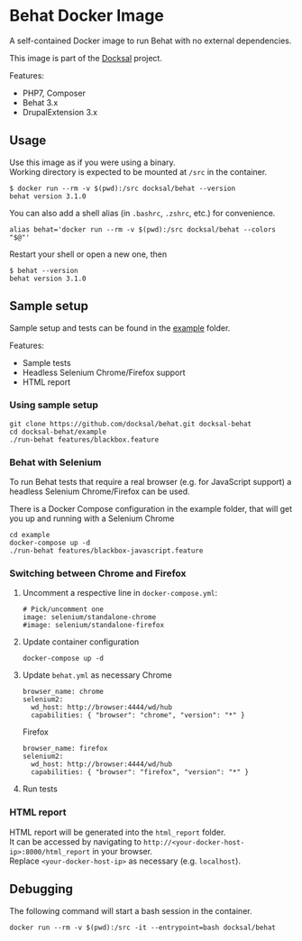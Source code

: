 # Behat Docker Image

A self-contained Docker image to run Behat with no external dependencies.

This image is part of the [Docksal](http://docksal.io) project.

Features:

- PHP7, Composer
- Behat 3.x
- DrupalExtension 3.x


## Usage

Use this image as if you were using a binary.  
Working directory is expected to be mounted at `/src` in the container.

```
$ docker run --rm -v $(pwd):/src docksal/behat --version
behat version 3.1.0
```

You can also add a shell alias (in `.bashrc`, `.zshrc`, etc.) for convenience.

```
alias behat='docker run --rm -v $(pwd):/src docksal/behat --colors "$@"'
```

Restart your shell or open a new one, then

```
$ behat --version
behat version 3.1.0
```


## Sample setup

Sample setup and tests can be found in the [example](example) folder.
 
Features:

- Sample tests
- Headless Selenium Chrome/Firefox support
- HTML report

### Using sample setup

```
git clone https://github.com/docksal/behat.git docksal-behat
cd docksal-behat/example
./run-behat features/blackbox.feature
```


### Behat with Selenium

To run Behat tests that require a real browser (e.g. for JavaScript support) 
a headless Selenium Chrome/Firefox can be used.

There is a Docker Compose configuration in the example folder, 
that will get you up and running with a Selenium Chrome

```
cd example
docker-compose up -d
./run-behat features/blackbox-javascript.feature
```


### Switching between Chrome and Firefox

1. Uncomment a respective line in `docker-compose.yml`:
 
    ```
    # Pick/uncomment one
    image: selenium/standalone-chrome
    #image: selenium/standalone-firefox
    ```

2. Update container configuration 

    ```
    docker-compose up -d
    ```

3. Update `behat.yml` as necessary
    Chrome
    ```
    browser_name: chrome
    selenium2:
      wd_host: http://browser:4444/wd/hub
      capabilities: { "browser": "chrome", "version": "*" }
    ```

    Firefox
    ```
    browser_name: firefox
    selenium2:
      wd_host: http://browser:4444/wd/hub
      capabilities: { "browser": "firefox", "version": "*" }
    ```
    
4. Run tests


### HTML report

HTML report will be generated into the `html_report` folder.  
It can be accessed by navigating to `http://<your-docker-host-ip>:8000/html_report` in your browser.  
Replace `<your-docker-host-ip>` as necessary (e.g. `localhost`).


## Debugging

The following command will start a bash session in the container.

```
docker run --rm -v $(pwd):/src -it --entrypoint=bash docksal/behat
```
